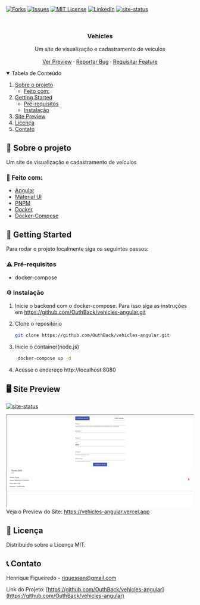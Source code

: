 <!--
*** Thanks for checking out the Best-README-Template. If you have a suggestion
*** that would make this better, please fork the repo and create a pull request
*** or simply open an issue with the tag "enhancement".
*** Thanks again! Now go create something AMAZING! :D
-->



<!-- PROJECT SHIELDS -->
<!--
*** I'm using markdown "reference style" links for readability.
*** Reference links are enclosed in brackets [ ] instead of parentheses ( ).
*** See the bottom of this document for the declaration of the reference variables
*** for contributors-url, forks-url, etc. This is an optional, concise syntax you may use.
*** https://www.markdownguide.org/basic-syntax/#reference-style-links
-->

[![Forks][forks-shield]][forks-url]
[![Issues][issues-shield]][issues-url]
[![MIT License][license-shield]][license-url]
[![LinkedIn][linkedin-shield]][linkedin-url]
[![site-status]](https://vehicles-angular.vercel.app)


<!-- PROJECT LOGO -->
<br />
<p align="center">
  <h3 align="center">Vehicles</h3>

  <p align="center">
    Um site de visualização e cadastramento de veículos
    <br />
    <br />
    <a href="https://vehicles-angular.vercel.app">Ver Preview</a>
    ·
    <a href="https://github.com/OuthBack/vehicles-angular/issues">Reportar Bug</a>
    ·
    <a href="https://github.com/OuthBack/vehicles-angular/issues">Requisitar Feature</a>
  </p>
</p>



<!-- TABLE OF CONTENTS -->
<details open="open">
  <summary>Tabela de Conteúdo</summary>
  <ol>
    <li>
      <a href="#about-the-project">Sobre o projeto</a>
      <ul>
        <li><a href="#built-with">Feito com:</a></li>
      </ul>
    </li>
    <li>
      <a href="#getting-started">Getting Started</a>
      <ul>
        <li><a href="#prerequisites">Pré-requisitos</a></li>
        <li><a href="#installation">Instalação</a></li>
      </ul>
    </li>
    <li><a href="#usage">Site Preview</a></li>
    <li><a href="#license">Licença</a></li>
    <li><a href="#contact">Contato</a></li>

  </ol>
</details>



<!-- ABOUT THE PROJECT -->
## 📖 Sobre o projeto

Um site de visualização e cadastramento de veículos

### 🔋 Feito com:

<!-- * [Next.js](https://nextjs.org)
* [Prisma](https://www.prisma.io)
* [Node.js](https://nodejs.org/en) -->
* [Angular](https://angular.io)
* [Material UI](https://material.angular.io)
* [PNPM](https://pnpm.io/pt/)
* [Docker](https://www.docker.com)
* [Docker-Compose](https://docs.docker.com/compose)

<!-- GETTING STARTED -->
## :scroll: Getting Started

Para rodar o projeto localmente siga os seguintes passos:

### :warning: Pré-requisitos

* docker-compose

### :gear: Instalação
1. Inicie o backend com o docker-compose. Para isso siga as instruções em https://github.com/OuthBack/vehicles-angular.git 

2. Clone o repositório
   ```sh
   git clone https://github.com/OuthBack/vehicles-angular.git
   ```
3. Inicie o container(node.js)
   ```sh
    docker-compose up -d
   ```
4. Acesse o endereço http://localhost:8080
   
<!-- Site Preview -->
## 🖥️ Site Preview
[![site-status]](https://vehicles-angular.vercel.app)
<br/>

[![Product Name Screen Shot][product-screenshot]](https://vehicles-angular.vercel.app)
Veja o Preview do Site:
https://vehicles-angular.vercel.app

<!-- LICENÇA -->
## :pencil: Licença
                                                     
                                                    
Distribuido sobre a Licença MIT.
                                                      
                                                      
<!-- CONTACT -->
## :telephone_receiver: Contato

Henrique Figueiredo - riquessan@gmail.com

Link do Projeto: [https://github.com/OuthBack/vehicles-angular](https://github.com/OuthBack/vehicles-angular)


<!-- MARKDOWN LINKS & IMAGES -->
<!-- https://www.markdownguide.org/basic-syntax/#reference-style-links -->
[contributors-shield]: https://img.shields.io/github/contributors/othneildrew/Best-README-Template.svg?style=for-the-badge
[contributors-url]: https://github.com/othneildrew/Best-README-Template/graphs/contributors
[forks-shield]: https://img.shields.io/github/forks/othneildrew/Best-README-Template.svg?style=for-the-badge
[forks-url]: https://github.com/othneildrew/Best-README-Template/network/members
[stars-shield]: https://img.shields.io/github/stars/othneildrew/Best-README-Template.svg?style=for-the-badge
[stars-url]: https://github.com/othneildrew/Best-README-Template/stargazers
[issues-shield]: https://img.shields.io/github/issues/othneildrew/Best-README-Template.svg?style=for-the-badge
[issues-url]: https://github.com/othneildrew/Best-README-Template/issues
[license-shield]: https://img.shields.io/github/license/othneildrew/Best-README-Template.svg?style=for-the-badge
[license-url]: https://github.com/othneildrew/Best-README-Template/blob/master/LICENSE.txt
[linkedin-shield]: https://img.shields.io/badge/-LinkedIn-black.svg?style=for-the-badge&logo=linkedin&colorB=555
[linkedin-url]: https://linkedin.com/in/h-figueiredo
[product-screenshot]: .github/screenshot.png
[site-status]: https://img.shields.io/website/https/vehicles-angular.vercel.app/path/to/page.html.svg.?style=for-the-badge
